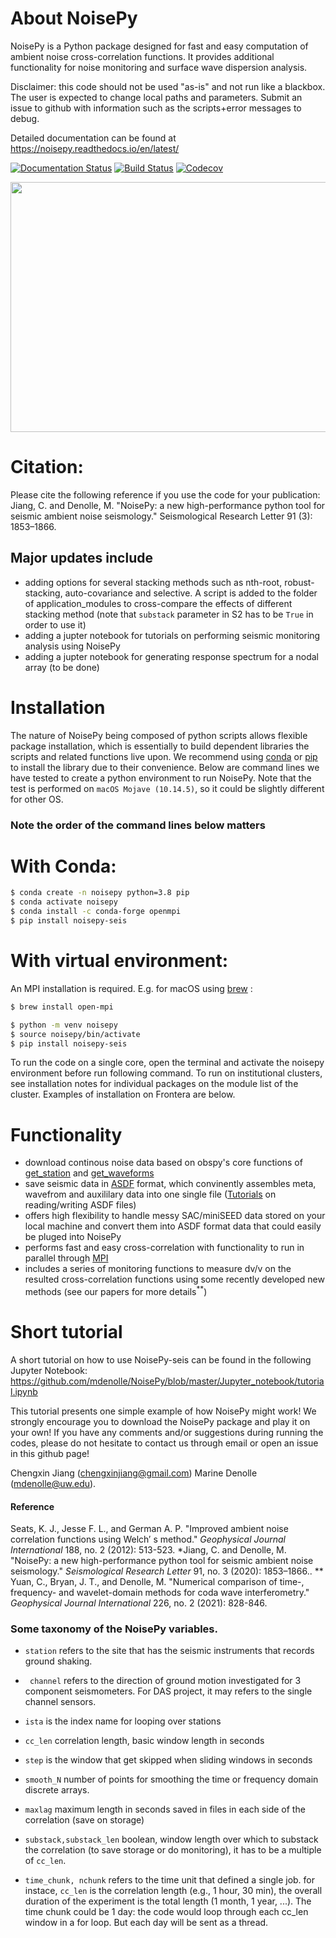 # About NoisePy
NoisePy is a Python package designed for fast and easy computation of ambient noise cross-correlation functions. It provides additional functionality for noise monitoring and surface wave dispersion analysis.

Disclaimer: this code should not be used "as-is" and not run like a blackbox. The user is expected to change local paths and parameters. Submit an issue to github with information such as the scripts+error messages to debug.

Detailed documentation can be found at https://noisepy.readthedocs.io/en/latest/

[![Documentation Status](https://readthedocs.org/projects/noisepy/badge/?version=latest)](https://noisepy.readthedocs.io/en/latest/?badge=latest)
[![Build Status](https://travis-ci.com/chengxinjiang/NoisePy.svg?branch=master)](https://travis-ci.com/github/chengxinjiang/NoisePy)
[![Codecov](https://codecov.io/gh/chengxinjiang/NoisePy/branch/master/graph/badge.svg)](https://codecov.io/gh/chengxinjiang/NoisePy)

<img src="https://raw.githubusercontent.com/mdenolle/NoisePy/master/docs/figures/logo.png" width="800" height="400">

# Citation:
Please cite the following reference if you use the code for your publication:
Jiang, C. and Denolle, M. "NoisePy: a new high-performance python tool for seismic ambient noise seismology." Seismological Research Letter 91 (3): 1853–1866.

## Major updates include
* adding options for several stacking methods such as nth-root, robust-stacking, auto-covariance and selective. A script is added to the folder of application_modules to cross-compare the effects of different stacking method (note that `substack` parameter in S2 has to be `True` in order to use it)
* adding a jupter notebook for tutorials on performing seismic monitoring analysis using NoisePy
* adding a jupter notebook for generating response spectrum for a nodal array (to be done)

# Installation
The nature of NoisePy being composed of python scripts allows flexible package installation, which is essentially to build dependent libraries the scripts and related functions live upon. We recommend using [conda](https://docs.conda.io/en/latest/) or [pip](https://pypi.org/project/pip/) to install the library due to their convenience. Below are command lines we have tested to create a python environment to run NoisePy. Note that the test is performed on `macOS Mojave (10.14.5)`, so it could be slightly different for other OS.


### Note the order of the command lines below matters ###

# With Conda:
```bash
$ conda create -n noisepy python=3.8 pip
$ conda activate noisepy
$ conda install -c conda-forge openmpi
$ pip install noisepy-seis
```

# With virtual environment:
An MPI installation is required. E.g. for macOS using [brew](https://brew.sh/) :
```sh
$ brew install open-mpi
```

```sh
$ python -m venv noisepy
$ source noisepy/bin/activate
$ pip install noisepy-seis
```
To run the code on a single core, open the terminal and activate the noisepy environment before run following command. To run on institutional clusters, see installation notes for individual packages on the module list of the cluster. Examples of installation on Frontera are below.

# Functionality
* download continous noise data based on obspy's core functions of [get_station](https://docs.obspy.org/packages/autogen/obspy.clients.fdsn.client.Client.get_stations.html) and [get_waveforms](https://docs.obspy.org/packages/autogen/obspy.clients.fdsn.client.Client.get_waveforms.html)
* save seismic data in [ASDF](https://asdf-definition.readthedocs.io/en/latest/) format, which convinently assembles meta, wavefrom and auxililary data into one single file ([Tutorials](https://github.com/SeismicData/pyasdf/blob/master/doc/tutorial.rst) on reading/writing ASDF files)
* offers high flexibility to handle messy SAC/miniSEED data stored on your local machine and convert them into ASDF format data that could easily be pluged into NoisePy
* performs fast and easy cross-correlation with functionality to run in parallel through [MPI](https://en.wikipedia.org/wiki/Message_Passing_Interface)
* includes a series of monitoring functions to measure dv/v on the resulted cross-correlation functions using some recently developed new methods (see our papers for more details<sup>**</sup>)

# Short tutorial
A short tutorial on how to use NoisePy-seis can be found in the following Jupyter Notebook: https://github.com/mdenolle/NoisePy/blob/master/Jupyter_notebook/tutorial.ipynb


This tutorial presents one simple example of how NoisePy might work! We strongly encourage you to download the NoisePy package and play it on your own! If you have any  comments and/or suggestions during running the codes, please do not hesitate to contact us through email or open an issue in this github page!

Chengxin Jiang (chengxinjiang@gmail.com)
Marine Denolle (mdenolle@uw.edu).

#### Reference
Seats, K. J., Jesse F. L., and German A. P. "Improved ambient noise correlation functions using Welch′ s method." _Geophysical Journal International_ 188, no. 2 (2012): 513-523.
*Jiang, C. and Denolle, M. "NoisePy: a new high-performance python tool for seismic ambient noise seismology." _Seismological Research Letter_ 91, no. 3 (2020): 1853–1866..
** Yuan, C., Bryan, J. T., and Denolle, M. "Numerical comparison of time-, frequency- and wavelet-domain methods for coda wave interferometry." _Geophysical Journal International_ 226, no. 2 (2021): 828-846.


### Some taxonomy of the NoisePy variables.

* ``station`` refers to the site that has the seismic instruments that records ground shaking.
* `` channel`` refers to the direction of ground motion investigated for 3 component seismometers. For DAS project, it may refers to the single channel sensors.
* ``ista`` is the index name for looping over stations

* ``cc_len`` correlation length, basic window length in seconds
* ``step`` is the window that get skipped when sliding windows in seconds
* ``smooth_N`` number of points for smoothing the  time or frequency domain discrete arrays.
* ``maxlag`` maximum length in seconds saved in files in each side of the correlation (save on storage)
* ``substack,substack_len`` boolean, window length over which to substack the correlation (to save storage or do monitoring), it has to be a multiple of ``cc_len``.
* ``time_chunk, nchunk`` refers to the time unit that defined a single job. for instace, ``cc_len`` is the correlation length (e.g., 1 hour, 30 min), the overall duration of the experiment is the total length (1 month, 1 year, ...). The time chunk could be 1 day: the code would loop through each cc_len window in a for loop. But each day will be sent as a thread.
